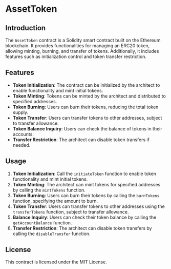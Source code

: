 # AssetToken 

## Introduction
The `AssetToken` contract is a Solidity smart contract built on the Ethereum blockchain. It provides functionalities for managing an ERC20 token, allowing minting, burning, and transfer of tokens. Additionally, it includes features such as initialization control and token transfer restriction.

## Features
- **Token Initialization**: The contract can be initialized by the architect to enable functionality and mint initial tokens.
- **Token Minting**: Tokens can be minted by the architect and distributed to specified addresses.
- **Token Burning**: Users can burn their tokens, reducing the total token supply.
- **Token Transfer**: Users can transfer tokens to other addresses, subject to transfer allowance.
- **Token Balance Inquiry**: Users can check the balance of tokens in their accounts.
- **Transfer Restriction**: The architect can disable token transfers if needed.

## Usage
1. **Token Initialization**: Call the `initiateToken` function to enable token functionality and mint initial tokens.
2. **Token Minting**: The architect can mint tokens for specified addresses by calling the `mintTokens` function.
3. **Token Burning**: Users can burn their tokens by calling the `burnTokens` function, specifying the amount to burn.
4. **Token Transfer**: Users can transfer tokens to other addresses using the `transferTokens` function, subject to transfer allowance.
5. **Balance Inquiry**: Users can check their token balance by calling the `getAccountBalance` function.
6. **Transfer Restriction**: The architect can disable token transfers by calling the `disableTransfer` function.

## License
This contract is licensed under the MIT License. 
